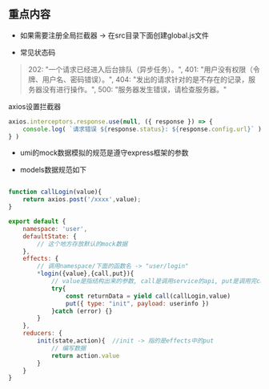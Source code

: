 ## 重点内容

* 如果需要注册全局拦截器 -> 在src目录下面创建global.js文件

* 常见状态码
  
> 202: "一个请求已经进入后台排队（异步任务）。",
  401: "用户没有权限（令牌、用户名、密码错误）。",
  404: "发出的请求针对的是不存在的记录，服务器没有进行操作。",
  500: "服务器发生错误，请检查服务器。"

axios设置拦截器
```js
axios.interceptors.response.use(null, ({ response }) => {
    console.log( `请求错误 ${response.status}: ${response.config.url}` )
} )
```

* umi的mock数据模拟的规范是遵守express框架的参数

* models数据规范如下

```js

function callLogin(value){
    return axios.post('/xxxx',value);
}

export default {
    namespace: 'user',
    defaultState: {
        // 这个地方存放默认的mock数据
    },
    effects: {
        // 调用namespace/下面的函数名 -> "user/login"
        *login({value},{call,put}){
            // value是指结构出来的参数, call是调用service的api, put是调用完call之后再去派发的action
            try{
                const returnData = yield call(callLogin,value)
                put({ type: "init", payload: userinfo })
            }catch (error) {}
        }
    },
    reducers: {
        init(state,action){  //init -> 指的是effects中的put
            // 编写数据
            return action.value
        }
    }
}
```